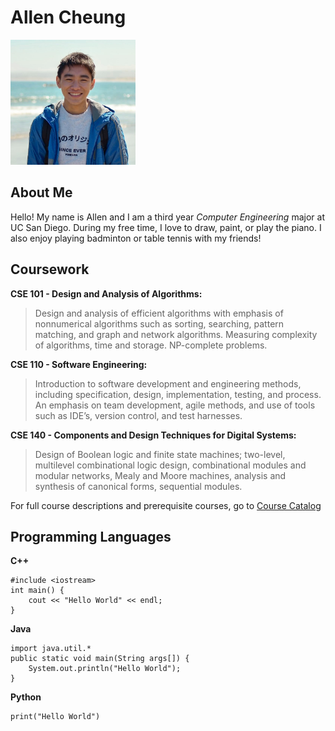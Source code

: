 # Allen Cheung

<img src="ProfilePic.jpg" alt="ProfilePic" width="200"/>

## About Me

Hello! My name is Allen and I am a third year *Computer Engineering* major at UC San Diego. During my free time, I love to draw, paint, or play the piano. I also enjoy playing badminton or table tennis with my friends!

## Coursework

**CSE 101 - Design and Analysis of Algorithms:**
> Design and analysis of efficient algorithms with emphasis of nonnumerical algorithms such as sorting, searching, pattern matching, and graph and network algorithms. Measuring complexity of algorithms, time and storage. NP-complete problems.

**CSE 110 - Software Engineering:**
> Introduction to software development and engineering methods, including specification, design, implementation, testing, and process. An emphasis on team development, agile methods, and use of tools such as IDE’s, version control, and test harnesses.

**CSE 140 - Components and Design Techniques for Digital Systems:**
> Design of Boolean logic and finite state machines; two-level, multilevel combinational logic design, combinational modules and modular networks, Mealy and Moore machines, analysis and synthesis of canonical forms, sequential modules. 

For full course descriptions and prerequisite courses, go to [Course Catalog](https://catalog.ucsd.edu/courses/CSE.html)

## Programming Languages

**C++**

```
#include <iostream>
int main() {
    cout << "Hello World" << endl;
}
```

**Java**

```
import java.util.*
public static void main(String args[]) {
    System.out.println("Hello World");
}
```


**Python**

```
print("Hello World")
```


